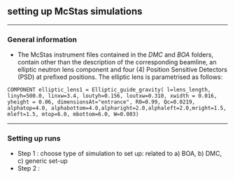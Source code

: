 ## setting up McStas simulations

---
### General information
- The McStas instrument files contained in the _DMC_ and _BOA_ folders, contain other than the description of the corresponding beamline, an elliptic neutron lens component and four (4) Position Sensitive Detectors (PSD) at prefixed positions.
The elliptic lens is parametrised as follows:

`COMPONENT elliptic_lens1 = Elliptic_guide_gravity(
l=lens_length, linyh=500.0, linxw=3.4, loutyh=0.156, loutxw=0.310,
xwidth = 0.016, yheight = 0.06, dimensionsAt="entrance",
R0=0.99, Qc=0.0219, alphatop=4.0, alphabottom=4.0,alpharight=2.0,alphaleft=2.0,mright=1.5,
mleft=1.5, mtop=6.0, mbottom=6.0, W=0.003)`

---
### Setting up runs
+ Step 1 : choose type of simulation to set up: related to a) BOA, b) DMC, c) generic set-up
+ Step 2 : 
